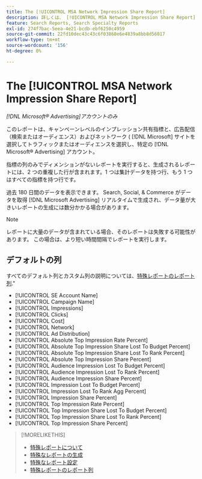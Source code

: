 ```yaml
---
title: The [!UICONTROL MSA Network Impression Share Report]
description: 詳しくは、 [!UICONTROL MSA Network Impression Share Report].
feature: Search Reports, Search Specialty Reports
exl-id: 274f7bac-5eea-4e21-bcdb-ebf6250c4959
source-git-commit: 22fd10dec43c43c6f03860e6e4839a8bb8d56017
workflow-type: tm+mt
source-wordcount: '156'
ht-degree: 0%

---
```


# The [!UICONTROL MSA Network Impression Share Report]

*[!DNL Microsoft® Advertising]アカウントのみ*

このレポートは、キャンペーンレベルのインプレッション共有指標と、広告配信（検索またはオーディエンス）およびネットワーク ( [!DNL Microsoft] サイトを選択してトラフィックまたはオーディエンスを選択し、特定の [!DNL Microsoft® Advertising] アカウント。

指標の列のみでディメンションがないレポートを実行すると、生成されるレポートには、2 つの重複した行が含まれます。1 つは集計データを持つ行、もう 1 つはすべての指標を持つ行です。

過去 180 日間のデータを表示できます。 Search, Social, &amp; Commerce がデータを取得 [!DNL Microsoft Advertising] リアルタイムで生成され、データ量が大きいレポートの生成には数分かかる場合があります。

>[!NOTE]
>
>レポートに大量のデータが含まれている場合、そのレポートは失敗する可能性があります。 この場合は、より短い時間間隔でレポートを実行します。

## デフォルトの列

すべてのデフォルト列とカスタム列の説明については、[特殊レポートのレポート列](specialty-report-columns.md).&quot;

* [!UICONTROL SE Account Name]
* [!UICONTROL Campaign Name]
* [!UICONTROL Impressions]
* [!UICONTROL Clicks]
* [!UICONTROL Cost]
* [!UICONTROL Network]
* [!UICONTROL Ad Distribution]
* [!UICONTROL Absolute Top Impression Rate Percent]
* [!UICONTROL Absolute Top Impression Share Lost To Budget Percent]
* [!UICONTROL Absolute Top Impression Share Lost To Rank Percent]
* [!UICONTROL Absolute Top Impression Share Percent]
* [!UICONTROL Audience Impression Lost To Budget Percent]
* [!UICONTROL Audience Impression Lost To Rank Percent]
* [!UICONTROL Audience Impression Share Percent]
* [!UICONTROL Impression Lost To Budget Percent]
* [!UICONTROL Impression Lost To Rank Agg Percent]
* [!UICONTROL Impression Share Percent]
* [!UICONTROL Top Impression Rate Percent]
* [!UICONTROL Top Impression Share Lost To Budget Percent]
* [!UICONTROL Top Impression Share Lost To Rank Percent]
* [!UICONTROL Top Impression Share Percent]

>[!MORELIKETHIS]
>
>* [特殊レポートについて](specialty-report-about.md)
>* [特殊なレポートの生成](specialty-report-generate.md)
>* [特殊なレポート設定](specialty-report-settings.md)
>* [特殊レポートのレポート列](specialty-report-columns.md)

